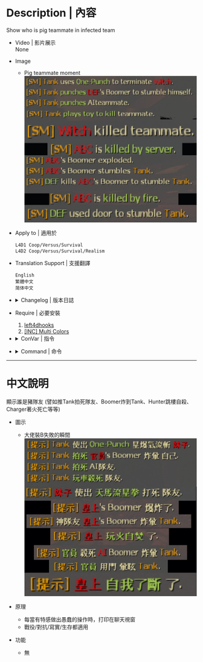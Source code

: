 # Description | 內容
Show who is pig teammate in infected team

* Video | 影片展示
<br/>None

* Image
	* Pig teammate moment
    <br/>![l4d_pig_infected_notify_1](image/l4d_pig_infected_notify_1.jpg)  

* Apply to | 適用於
	```
    L4D1 Coop/Versus/Survival
	L4D2 Coop/Versus/Survival/Realism
	```

* Translation Support | 支援翻譯
	```
	English
	繁體中文
	简体中文
	```

* <details><summary>Changelog | 版本日誌</summary>

    * v2.6 (2023-4-6)
        * Translation Support

    * v1.0
        * Initial Release
</details>

* Require | 必要安裝
    1. [left4dhooks](https://forums.alliedmods.net/showthread.php?t=321696)
	2. [[INC] Multi Colors](https://github.com/fbef0102/L4D1_2-Plugins/releases/tag/Multi-Colors)

* <details><summary>ConVar | 指令</summary>

	None
</details>

* <details><summary>Command | 命令</summary>

	None
</details>

- - - -
# 中文說明
顯示誰是豬隊友 (譬如推Tank拍死隊友、Boomer炸到Tank、Hunter跳樓自殺、Charger著火死亡等等)

* 圖示
	* 大佬裝B失敗的瞬間
    <br/>![l4d_pig_infected_notify_1_zho](image/zho/l4d_pig_infected_notify_1_zho.jpg)  

* 原理
	* 每當有特感做出愚蠢的操作時，打印在聊天視窗
    * 戰役/對抗/寫實/生存都適用

* 功能
	* 無